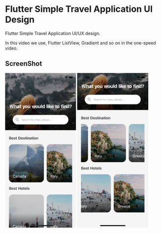 # Flutter Simple Travel Application UI Design

Flutter Simple Travel Application UI/UX design.

In this video we use, Flutter ListView, Gradient and so on in the one-speed video.


## ScreenShot

<img src="assets/screenshot/one.png" height="500em" />&nbsp;<img src="assets/screenshot/two.png" height="500em" />

